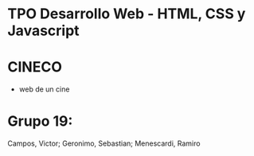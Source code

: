 # TPO Desarrollo Web - HTML, CSS y Javascript
# CINECO
- web de un cine

# Grupo 19:
Campos, Victor; 
Geronimo, Sebastian; 
Menescardi, Ramiro
